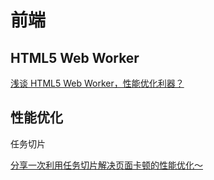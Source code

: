 # 前端



## HTML5 Web Worker

[浅谈 HTML5 Web Worker，性能优化利器？](https://mp.weixin.qq.com/s?__biz=MzU2MTIyNDUwMA==&mid=2247524831&idx=1&sn=84aa41bded1707834d1855f73278fedc&scene=21#wechat_redirect)

## 性能优化

任务切片

[分享一次利用任务切片解决页面卡顿的性能优化～](https://mp.weixin.qq.com/s?__biz=MzI0MzIyMDM5Ng==&mid=2649857325&idx=1&sn=88417957a75f1df3aa362f496a3a2342&scene=21#wechat_redirect)